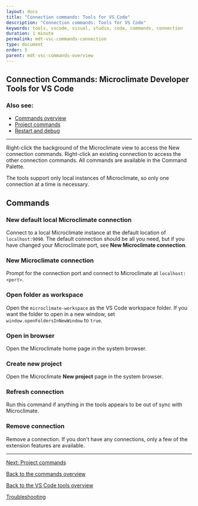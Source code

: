 ```yaml
---
layout: docs
title: "Connection commands: Tools for VS Code"
description: "Connection commands: Tools for VS Code"
keywords: tools, vscode, visual, studio, code, commands, connection
duration: 1 minute
permalink: mdt-vsc-commands-connection
type: document
order: 5
parent: mdt-vsc-commands-overview
---
```


## Connection Commands: Microclimate Developer Tools for VS Code

### Also see:
- [Commands overview](mdt-vsc-commands-overview)
- [Project commands](mdt-vsc-commands-project)
- [Restart and debug](mdt-vsc-commands-restart-and-debug)

***

Right-click the background of the Microclimate view to access the New connection commands. Right-click an existing connection to access the other connection commands. All commands are available in the Command Palette.

The tools support only local instances of Microclimate, so only one connection at a time is necessary.

## Commands

### **New default local Microclimate connection**
Connect to a local Microclimate instance at the default location of `localhost:9090`. The default connection should be all you need, but if you have changed your Microclimate port, see **New Microclimate connection**.

### **New Microclimate connection**
Prompt for the connection port and connect to Microclimate at `localhost:<port>`.

### **Open folder as workspace**
Open the `microclimate-workspace` as the VS Code workspace folder. If you want the folder to open in a new window, set `window.openFoldersInNewWindow` to `true`.

### **Open in browser**
Open the Microclimate home page in the system browser.

### **Create new project**
Open the Microclimate **New project** page in the system browser.

### **Refresh connection**
Run this command if anything in the tools appears to be out of sync with Microclimate.

### **Remove connection**
Remove a connection. If you don't have any connections, only a few of the extension features are available.

***

[Next: Project commands](mdt-vsc-commands-project)

[Back to the commands overview](mdt-vsc-commands-overview)

[Back to the VS Code tools overview](mdt-vsc-overview)

[Troubleshooting](mdt-vsc-troubleshooting)

